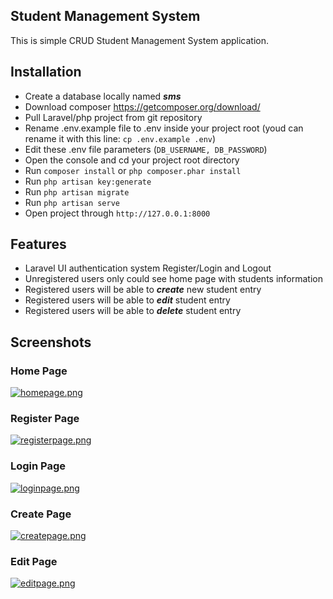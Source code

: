 ## Student Management System

This is simple CRUD Student Management System application.

## Installation

- Create a database locally named ***sms***
- Download composer https://getcomposer.org/download/
- Pull Laravel/php project from git repository
- Rename .env.example file to .env inside your project root (youd can rename it with this line: ```cp .env.example .env```)
- Edit these .env file parameters (```DB_USERNAME, DB_PASSWORD```)
- Open the console and cd your project root directory
- Run ```composer install``` or ```php composer.phar install```
- Run ```php artisan key:generate```
- Run ```php artisan migrate```
- Run ```php artisan serve```
- Open project through ```http://127.0.0.1:8000```

## Features
- Laravel UI authentication system Register/Login and Logout
- Unregistered users only could see home page with students information
- Registered users will be able to ***create*** new student entry
- Registered users will be able to ***edit*** student entry
- Registered users will be able to ***delete*** student entry

## Screenshots
### Home Page
[![homepage.png](https://i.postimg.cc/bwbqdqYM/homepage.png)](https://postimg.cc/TKRz4MDq)
### Register Page
[![registerpage.png](https://i.postimg.cc/m2Hvy8x1/registerpage.png)](https://postimg.cc/Mvz3W0pz)
### Login Page
[![loginpage.png](https://i.postimg.cc/cLGV9wZ9/loginpage.png)](https://postimg.cc/56p7jHXL)
### Create Page
[![createpage.png](https://i.postimg.cc/P5Gkg0bM/createpage.png)](https://postimg.cc/9rBST8n4)
### Edit Page
[![editpage.png](https://i.postimg.cc/fLqGBPTm/editpage.png)](https://postimg.cc/r0WZpQ4w)